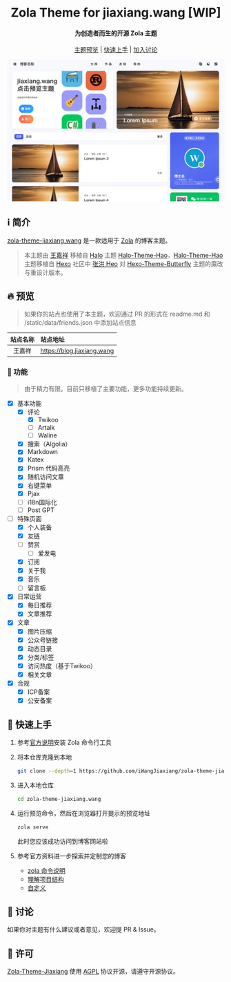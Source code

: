 <div align="center">

<h1>Zola Theme for jiaxiang.wang [WIP]</h1>

<h4>为创造者而生的开源 Zola 主题</h4>

<p align="center">

[主题预览](#-预览) | [快速上手](#-快速上手) | [加入讨论](#-讨论)

</p>
</div>

[![preview](<./content/articles/docs/01 Read Me/preview.webp>)](https://blog.jiaxiang.wang)

## ℹ️ 简介

[zola-theme-jiaxiang.wang](https://github.com/iWangJiaxiang/zola-theme-jiaxiang.wang) 是一款适用于 [Zola](https://github.com/getzola/zola) 的博客主题。

> 本主题由 [王嘉祥](https://blog.jiaxiang.wang) 移植自 [Halo](https://github.com/halo-dev/halo) 主题 [Halo-Theme-Hao](https://github.com/chengzhongxue/halo-theme-hao)，[Halo-Theme-Hao](https://github.com/chengzhongxue/halo-theme-hao) 主题移植自 [Hexo](https://hexo.io/zh-cn/index.html) 社区中 [张洪 Heo](https://blog.zhheo.com/) 对 [Hexo-Theme-Butterfly](https://github.com/chengzhongxue/halo-theme-hao) 主题的魔改与重设计版本。

## 🔥 预览

> 如果你的站点也使用了本主题，欢迎通过 PR 的形式在 readme.md 和 /static/data/friends.json 中添加站点信息

|  站点名称  |          站点地址           |
|:------:|:-----------------------|
| 王嘉祥 | https://blog.jiaxiang.wang |

### 🔌 功能

> 由于精力有限。目前只移植了主要功能，更多功能持续更新。

- [x] 基本功能
  - [x] 评论
    - [x] Twikoo
    - [ ] Artalk
    - [ ] Waline
  - [x] 搜索（Algolia）
  - [x] Markdown
  - [x] Katex
  - [x] Prism 代码高亮
  - [x] 随机访问文章
  - [x] 右键菜单
  - [x] Pjax
  - [ ] i18n国际化
  - [ ] Post GPT
- [ ] 特殊页面
  - [x] 个人装备
  - [x] 友链
  - [ ] 赞赏
    - [ ] 爱发电
  - [x] 订阅
  - [x] 关于我
  - [x] 音乐
  - [ ] 留言板
- [x] 日常运营
  - [x] 每日推荐
  - [x] 文章推荐
- [x] 文章
  - [x] 图片压缩
  - [x] 公众号链接
  - [x] 动态目录
  - [x] 分类/标签
  - [x] 访问热度（基于Twikoo）
  - [x] 相关文章
- [x] 合规
  - [x] ICP备案
  - [x] 公安备案

## 📝 快速上手

1. 参考[官方说明](https://www.getzola.org/documentation/getting-started/installation/)安装 Zola 命令行工具
1. 将本仓库克隆到本地

    ```bash
    git clone --depth=1 https://github.com/iWangJiaxiang/zola-theme-jiaxiang.wang.git
    ```

1. 进入本地仓库

    ```bash
    cd zola-theme-jiaxiang.wang
    ```

1. 运行预览命令，然后在浏览器打开提示的预览地址

    ```bash
    zola serve
    ```

    此时您应该成功访问到博客网站啦

1. 参考官方资料进一步探索并定制您的博客
   - [zola 命令说明](https://www.getzola.org/documentation/getting-started/cli-usage/)
   - [理解项目结构](https://www.getzola.org/documentation/getting-started/directory-structure/)
   - [自定义](https://www.getzola.org/documentation/getting-started/configuration/)

## 💬 讨论

如果你对主题有什么建议或者意见，欢迎提 PR & Issue。

## 🔐 许可

[Zola-Theme-Jiaxiang](https://github.com/iWangJiaxiang/zola-theme-jiaxiang.wang) 使用 [AGPL](./LICENSE) 协议开源，请遵守开源协议。

